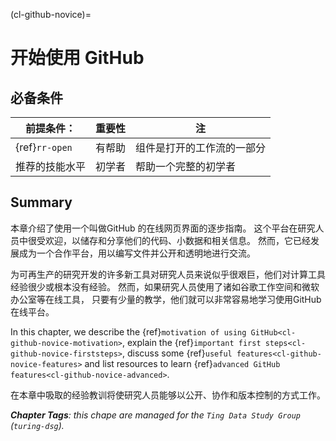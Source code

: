 (cl-github-novice)=
# 开始使用 GitHub

## 必备条件

| 前提条件：          | 重要性 | 注             |
| -------------- | --- | ------------- |
| {ref}`rr-open` | 有帮助 | 组件是打开的工作流的一部分 |
| 推荐的技能水平        | 初学者 | 帮助一个完整的初学者    |

## Summary

本章介绍了使用一个叫做GitHub 的在线网页界面的逐步指南。 这个平台在研究人员中很受欢迎，以储存和分享他们的代码、小数据和相关信息。 然而，它已经发展成为一个合作平台，用以编写文件并公开和透明地进行交流。

为可再生产的研究开发的许多新工具对研究人员来说似乎很艰巨，他们对计算工具经验很少或根本没有经验。 然而，如果研究人员使用了诸如谷歌工作空间和微软办公室等在线工具， 只要有少量的教学，他们就可以非常容易地学习使用GitHub 在线平台。

In this chapter, we describe the {ref}`motivation of using GitHub<cl-github-novice-motivation>`, explain the {ref}`important first steps<cl-github-novice-firststeps>`, discuss some {ref}`useful features<cl-github-novice-features>` and list resources to learn {ref}`advanced GitHub features<cl-github-novice-advanced>`.

在本章中吸取的经验教训将使研究人员能够以公开、协作和版本控制的方式工作。

***Chapter Tags**: this chape are managed for the `Ting Data Study Group` (`turing-dsg`).*
